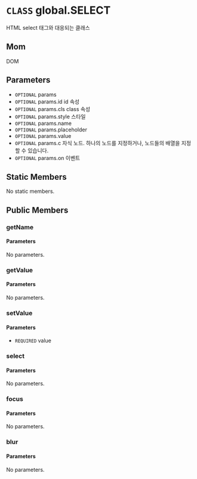 # `CLASS` global.SELECT
HTML select 태그와 대응되는 클래스

## Mom
DOM

## Parameters
* `OPTIONAL` params 
* `OPTIONAL` params.id		id  속성
* `OPTIONAL` params.cls		class  속성
* `OPTIONAL` params.style	스타일 
* `OPTIONAL` params.name 
* `OPTIONAL` params.placeholder 
* `OPTIONAL` params.value 
* `OPTIONAL` params.c		자식  노드. 하나의 노드를 지정하거나, 노드들의 배열을 지정할 수 있습니다.
* `OPTIONAL` params.on		이벤트 

## Static Members
No static members.

## Public Members

### getName
#### Parameters
No parameters.

### getValue
#### Parameters
No parameters.

### setValue
#### Parameters
* `REQUIRED` value

### select
#### Parameters
No parameters.

### focus
#### Parameters
No parameters.

### blur
#### Parameters
No parameters.

